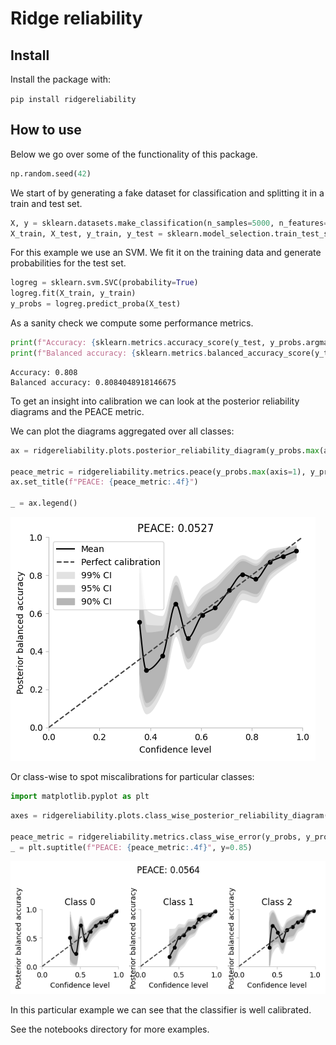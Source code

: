 # Ridge reliability



## Install

Install the package with:

`pip install ridgereliability`

## How to use

Below we go over some of the functionality of this package.

```python
np.random.seed(42)
```

We start of by generating a fake dataset for classification and splitting it in a train and test set.

```python
X, y = sklearn.datasets.make_classification(n_samples=5000, n_features=12, n_informative=3, n_classes=3)
X_train, X_test, y_train, y_test = sklearn.model_selection.train_test_split(X, y, test_size=0.2, shuffle=True)
```

For this example we use an SVM. We fit it on the training data and generate probabilities for the test set.

```python
logreg = sklearn.svm.SVC(probability=True)
logreg.fit(X_train, y_train)
y_probs = logreg.predict_proba(X_test)
```

As a sanity check we compute some performance metrics.

```python
print(f"Accuracy: {sklearn.metrics.accuracy_score(y_test, y_probs.argmax(axis=1))}")
print(f"Balanced accuracy: {sklearn.metrics.balanced_accuracy_score(y_test, y_probs.argmax(axis=1))}")
```

    Accuracy: 0.808
    Balanced accuracy: 0.8084048918146675


To get an insight into calibration we can look at the posterior reliability diagrams and the PEACE metric.

We can plot the diagrams aggregated over all classes:

```python
ax = ridgereliability.plots.posterior_reliability_diagram(y_probs.max(axis=1), y_probs.argmax(axis=1), y_test, style="river", bins="fd")

peace_metric = ridgereliability.metrics.peace(y_probs.max(axis=1), y_probs.argmax(axis=1), y_test)
ax.set_title(f"PEACE: {peace_metric:.4f}")

_ = ax.legend()
```


![png](docs/images/output_11_0.png)


Or class-wise to spot miscalibrations for particular classes:

```python
import matplotlib.pyplot as plt
```

```python
axes = ridgereliability.plots.class_wise_posterior_reliability_diagram(y_probs, y_probs.argmax(axis=1), y_test, bins=15)

peace_metric = ridgereliability.metrics.class_wise_error(y_probs, y_probs.argmax(axis=1), y_test, base_error=ridgereliability.metrics.peace)
_ = plt.suptitle(f"PEACE: {peace_metric:.4f}", y=0.85)
```


![png](docs/images/output_14_0.png)


In this particular example we can see that the classifier is well calibrated.

See the notebooks directory for more examples.
